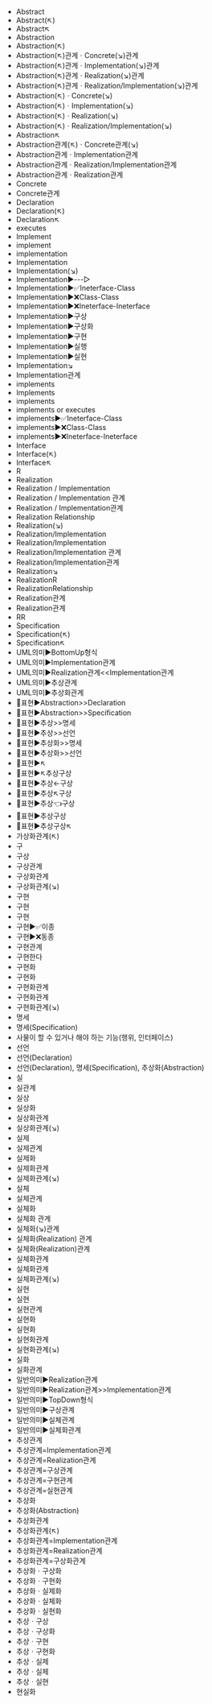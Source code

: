 ﻿- Abstract
- Abstract(↖)
- Abstract↖
- Abstraction
- Abstraction(↖)
- Abstraction(↖)관계ㆍConcrete(↘)관계
- Abstraction(↖)관계ㆍImplementation(↘)관계
- Abstraction(↖)관계ㆍRealization(↘)관계
- Abstraction(↖)관계ㆍRealization/Implementation(↘)관계
- Abstraction(↖)ㆍConcrete(↘)
- Abstraction(↖)ㆍImplementation(↘)
- Abstraction(↖)ㆍRealization(↘)
- Abstraction(↖)ㆍRealization/Implementation(↘)
- Abstraction↖
- Abstraction관계(↖)ㆍConcrete관계(↘)
- Abstraction관계ㆍImplementation관계
- Abstraction관계ㆍRealization/Implementation관계
- Abstraction관계ㆍRealization관계
- Concrete
- Concrete관계
- Declaration
- Declaration(↖)
- Declaration↖
- executes
- Implement
- implement
- implementation
- Implementation
- Implementation(↘)
- Implementation▶️---▷
- Implementation▶️✅Ineterface-Class
- Implementation▶️❌Class-Class
- Implementation▶️❌Ineterface-Ineterface
- Implementation▶️구상
- Implementation▶️구상화
- Implementation▶️구현
- Implementation▶️실행
- Implementation▶️실현
- Implementation↘
- Implementation관계 
- implements
- Implements
- implements 
- implements or executes
- implements▶️✅Ineterface-Class
- implements▶️❌Class-Class
- implements▶️❌Ineterface-Ineterface
- Interface
- Interface(↖)
- Interface↖
- R
- Realization
- Realization / Implementation
- Realization / Implementation 관계
- Realization / Implementation관계
- Realization Relationship
- Realization(↘)
- Realization/Implementation
- Realization/Implementation
- Realization/Implementation 관계 
- Realization/Implementation관계 
- Realization↘
- RealizationR
- RealizationRelationship
- Realization관계
- Realization관계 
- RR
- Specification
- Specification(↖)
- Specification↖
- UML의미▶️BottomUp형식
- UML의미▶️Implementation관계
- UML의미▶️Realization관계<<Implementation관계
- UML의미▶️추상관계
- UML의미▶️추상화관계
- 📌표현▶️Abstraction>>Declaration
- 📌표현▶️Abstraction>>Specification
- 📌표현▶️추상>>명세
- 📌표현▶️추상>>선언
- 📌표현▶️추상화>>명세
- 📌표현▶️추상화>>선언
- 🚩표현▶️↖
- 🚩표현▶️↖추상구상
- 🚩표현▶️추상←구상
- 🚩표현▶️추상↖구상
- 🚩표현▶️추상👈구상
- 🚩표현▶️추상구상
- 🚩표현▶️추상구상↖
- 가상화관계(↖)
- 구
- 구상
- 구상관계
- 구상화관계
- 구상화관계(↘)
- 구현
- 구현
- 구현
- 구현▶️✅이종
- 구현▶️❌동종
- 구현관계
- 구현한다
- 구현화
- 구현화
- 구현화관계
- 구현화관계
- 구현화관계(↘)
- 명세
- 명세(Specification)
- 사물이 할 수 있거나 해야 하는 기능(행위, 인터페이스)
- 선언
- 선언(Declaration)
- 선언(Declaration), 명세(Specification), 추상화(Abstraction)
- 실
- 실관계
- 실상
- 실상화
- 실상화관계
- 실상화관계(↘)
- 실제
- 실제관계
- 실제화
- 실제화관계
- 실제화관계(↘)
- 실체
- 실체관계
- 실체화
- 실체화 관계
- 실체화(↘)관계
- 실체화(Realization) 관계
- 실체화(Realization)관계
- 실체화관계
- 실체화관계
- 실체화관계(↘)
- 실현
- 실현
- 실현관계
- 실현화
- 실현화
- 실현화관계
- 실현화관계(↘)
- 실화
- 실화관계
- 일반의미▶️Realization관계
- 일반의미▶️Realization관계>>Implementation관계
- 일반의미▶️TopDown형식
- 일반의미▶️구상관계
- 일반의미▶️실체관계
- 일반의미▶️실체화관계
- 추상관계
- 추상관계=Implementation관계
- 추상관계=Realization관계
- 추상관계=구상관계
- 추상관계=구현관계
- 추상관계=실현관계
- 추상화
- 추상화(Abstraction)
- 추상화관계
- 추상화관계(↖)
- 추상화관계=Implementation관계
- 추상화관계=Realization관계
- 추상화관계=구상화관계
- 추상화ㆍ구상화
- 추상화ㆍ구현화
- 추상화ㆍ실제화
- 추상화ㆍ실체화
- 추상화ㆍ실현화
- 추상ㆍ구상
- 추상ㆍ구상화
- 추상ㆍ구현
- 추상ㆍ구현화
- 추상ㆍ실제
- 추상ㆍ실체
- 추상ㆍ실현
- 현실화
